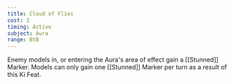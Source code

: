```yaml
---
title: Cloud of Flies
cost: 2
timing: Active
subject: Aura
range: BtB
---
```

Enemy models in, or entering the Aura's area of effect gain a [[Stunned]] Marker.
Models can only gain one [[Stunned]] Marker per turn as a result of this Ki Feat.
